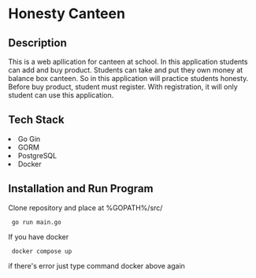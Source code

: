 # Honesty Canteen

## Description
This is a web apllication for canteen at school. In this application students can add and buy product.
Students can take and put they own money at balance box canteen. So in this application will practice students honesty.
Before buy product, student must register. With registration, it will only student can use this application.

## Tech Stack
<li>Go Gin</li>
<li>GORM</li>
<li>PostgreSQL</li>
<li>Docker</li>

## Installation and Run Program
Clone repository and place at %GOPATH%/src/

     go run main.go
     
If you have docker 

     docker compose up
     
if there's error just type command docker above again
